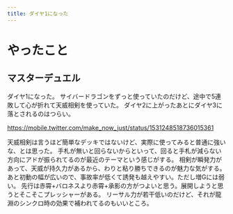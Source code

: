 ```yaml
---
title: ダイヤ1になった
---
```


# やったこと

## マスターデュエル

ダイヤ1になった。
サイバードラゴンをずっと使っていたのだけど、途中で5連敗して心が折れて天威相剣を使っていた。
ダイヤ2に上がったあとにダイヤ3に落とされるのはつらい。

<https://mobile.twitter.com/make_now_just/status/1531248518736015361>

天威相剣は言うほど簡単なデッキではないけど、実際に使ってみると普通に強いな、とは思った。
手札が無いと回らないからといって、回ると手札が減らない方向にアドが振られてるのが最近のテーマという感じがする。
相剣が瞬発力があって、天威が持久力があるから、わりと粘り勝ちできるのが魅力な気がする。
あと初動の幅が広いので、事故率が低くて誘発も越えやすい。ただし増Gには弱い。
先行は赤霄+バロネスより赤霄+承影の方がつよいと思う。展開しようと思うとそこそこプレッシャーがある。
リーサル力が若干低いのだけど、それが龍淵のシンクロ時の効果で補われてるのもいいところ。
